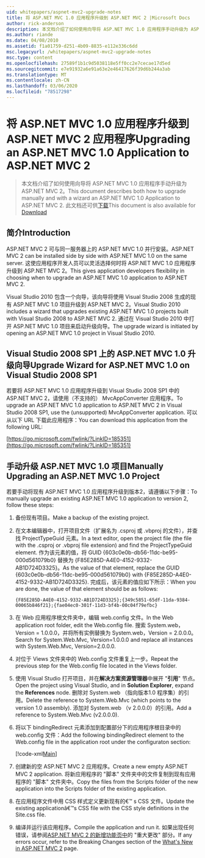 ```yaml
---
uid: whitepapers/aspnet-mvc2-upgrade-notes
title: 将 ASP.NET MVC 1.0 应用程序升级到 ASP.NET MVC 2 |Microsoft Docs
author: rick-anderson
description: 本文档介绍了如何使用向导将 ASP.NET MVC 1.0 应用程序手动升级为 ASP.NET MVC 2。 此文档还适用于 d 。
ms.author: riande
ms.date: 04/08/2010
ms.assetid: f1a01759-d251-4b09-8835-e112e336c6dd
msc.legacyurl: /whitepapers/aspnet-mvc2-upgrade-notes
msc.type: content
ms.openlocfilehash: 27589f1b1c9d5038118e5ff0cc2e7cecae17d5ed
ms.sourcegitcommit: e7e91932a6e91a63e2e46417626f39d6b244a3ab
ms.translationtype: MT
ms.contentlocale: zh-CN
ms.lasthandoff: 03/06/2020
ms.locfileid: "78517298"
---
```

# <a name="upgrading-an-aspnet-mvc-10-application-to-aspnet-mvc-2"></a><span data-ttu-id="8eb61-104">将 ASP.NET MVC 1.0 应用程序升级到 ASP.NET MVC 2 应用程序</span><span class="sxs-lookup"><span data-stu-id="8eb61-104">Upgrading an ASP.NET MVC 1.0 Application to ASP.NET MVC 2</span></span>

> <span data-ttu-id="8eb61-105">本文档介绍了如何使用向导将 ASP.NET MVC 1.0 应用程序手动升级为 ASP.NET MVC 2。</span><span class="sxs-lookup"><span data-stu-id="8eb61-105">This document describes both how to upgrade manually and with a wizard an ASP.NET MVC 1.0 Application to ASP.NET MVC 2.</span></span> <span data-ttu-id="8eb61-106">此文档还可供[下载](https://download.microsoft.com/download/F/1/6/F16F9AF9-8EF4-4845-BC97-639791D5699C/MVC2-Upgrade-Notes.pdf)</span><span class="sxs-lookup"><span data-stu-id="8eb61-106">This document is also available for [Download](https://download.microsoft.com/download/F/1/6/F16F9AF9-8EF4-4845-BC97-639791D5699C/MVC2-Upgrade-Notes.pdf)</span></span>

## <a name="introduction"></a><span data-ttu-id="8eb61-107">简介</span><span class="sxs-lookup"><span data-stu-id="8eb61-107">Introduction</span></span>

<span data-ttu-id="8eb61-108">ASP.NET MVC 2 可与同一服务器上的 ASP.NET MVC 1.0 并行安装。</span><span class="sxs-lookup"><span data-stu-id="8eb61-108">ASP.NET MVC 2 can be installed side by side with ASP.NET MVC 1.0 on the same server.</span></span> <span data-ttu-id="8eb61-109">这使应用程序开发人员可以灵活选择何时将 ASP.NET MVC 1.0 应用程序升级到 ASP.NET MVC 2。</span><span class="sxs-lookup"><span data-stu-id="8eb61-109">This gives application developers flexibility in choosing when to upgrade an ASP.NET MVC 1.0 application to ASP.NET MVC 2.</span></span>

<span data-ttu-id="8eb61-110">Visual Studio 2010 包含一个向导，该向导将使用 Visual Studio 2008 生成的现有 ASP.NET MVC 1.0 项目升级到 ASP.NET MVC 2。</span><span class="sxs-lookup"><span data-stu-id="8eb61-110">Visual Studio 2010 includes a wizard that upgrades existing ASP.NET MVC 1.0 projects built with Visual Studio 2008 to ASP.NET MVC 2.</span></span> <span data-ttu-id="8eb61-111">通过在 Visual Studio 2010 中打开 ASP.NET MVC 1.0 项目来启动升级向导。</span><span class="sxs-lookup"><span data-stu-id="8eb61-111">The upgrade wizard is initiated by opening an ASP.NET MVC 1.0 project in Visual Studio 2010.</span></span>

## <a name="upgrade-wizard-for-aspnet-mvc-10-on-visual-studio-2008-sp1"></a><span data-ttu-id="8eb61-112">Visual Studio 2008 SP1 上的 ASP.NET MVC 1.0 升级向导</span><span class="sxs-lookup"><span data-stu-id="8eb61-112">Upgrade Wizard for ASP.NET MVC 1.0 on Visual Studio 2008 SP1</span></span>

<span data-ttu-id="8eb61-113">若要将 ASP.NET MVC 1.0 应用程序升级到 Visual Studio 2008 SP1 中的 ASP.NET MVC 2，请使用（不支持的） MvcAppConverter 应用程序。</span><span class="sxs-lookup"><span data-stu-id="8eb61-113">To upgrade an ASP.NET MVC 1.0 application to ASP.NET MVC 2 in Visual Studio 2008 SP1, use the (unsupported) MvcAppConverter application.</span></span> <span data-ttu-id="8eb61-114">可以从以下 URL 下载此应用程序：</span><span class="sxs-lookup"><span data-stu-id="8eb61-114">You can download this application from the following URL:</span></span>

[https://go.microsoft.com/fwlink/?LinkID=185351](https://go.microsoft.com/fwlink/?LinkID=185351)

## <a name="manually-upgrading-an-aspnet-mvc-10-project"></a><span data-ttu-id="8eb61-115">手动升级 ASP.NET MVC 1.0 项目</span><span class="sxs-lookup"><span data-stu-id="8eb61-115">Manually Upgrading an ASP.NET MVC 1.0 Project</span></span>

<span data-ttu-id="8eb61-116">若要手动将现有 ASP.NET MVC 1.0 应用程序升级到版本2，请遵循以下步骤：</span><span class="sxs-lookup"><span data-stu-id="8eb61-116">To manually upgrade an existing ASP.NET MVC 1.0 application to version 2, follow these steps:</span></span>

1. <span data-ttu-id="8eb61-117">备份现有项目。</span><span class="sxs-lookup"><span data-stu-id="8eb61-117">Make a backup of the existing project.</span></span>
2. <span data-ttu-id="8eb61-118">在文本编辑器中，打开项目文件（扩展名为 .csproj 或 .vbproj 的文件），并查找 ProjectTypeGuid 元素。</span><span class="sxs-lookup"><span data-stu-id="8eb61-118">In a text editor, open the project file (the file with the .csproj or .vbproj file extension) and find the ProjectTypeGuid element.</span></span> <span data-ttu-id="8eb61-119">作为该元素的值，将 GUID {603c0e0b-db56-11dc-be95-000d561079b0} 替换为 {F85E285D-A4E0-4152-9332-AB1D724D3325}。</span><span class="sxs-lookup"><span data-stu-id="8eb61-119">As the value of that element, replace the GUID {603c0e0b-db56-11dc-be95-000d561079b0} with {F85E285D-A4E0-4152-9332-AB1D724D3325}.</span></span> <span data-ttu-id="8eb61-120">完成后，该元素的值应如下所示：</span><span class="sxs-lookup"><span data-stu-id="8eb61-120">When you are done, the value of that element should be as follows:</span></span> 

    `{F85E285D-A4E0-4152-9332-AB1D724D3325};{349c5851-65df-11da-9384-00065b846f21};{fae04ec0-301f-11d3-bf4b-00c04f79efbc}`
3. <span data-ttu-id="8eb61-121">在 Web 应用程序根文件夹中，编辑 web.config 文件。</span><span class="sxs-lookup"><span data-stu-id="8eb61-121">In the Web application root folder, edit the Web.config file.</span></span> <span data-ttu-id="8eb61-122">搜索 System.web，Version = 1.0.0.0，并将所有实例替换为 System.web，Version = 2.0.0.0。</span><span class="sxs-lookup"><span data-stu-id="8eb61-122">Search for System.Web.Mvc, Version=1.0.0.0 and replace all instances with System.Web.Mvc, Version=2.0.0.0.</span></span>
4. <span data-ttu-id="8eb61-123">对位于 Views 文件夹中的 Web.config 文件重复上一步。</span><span class="sxs-lookup"><span data-stu-id="8eb61-123">Repeat the previous step for the Web.config file located in the Views folder.</span></span>
5. <span data-ttu-id="8eb61-124">使用 Visual Studio 打开项目，并在**解决方案资源管理器**中展开 "**引用**" 节点。</span><span class="sxs-lookup"><span data-stu-id="8eb61-124">Open the project using Visual Studio, and in **Solution Explorer**, expand the **References** node.</span></span> <span data-ttu-id="8eb61-125">删除对 System.web （指向版本1.0 程序集）的引用。</span><span class="sxs-lookup"><span data-stu-id="8eb61-125">Delete the reference to System.Web.Mvc (which points to the version 1.0 assembly).</span></span> <span data-ttu-id="8eb61-126">添加对 System.web （v 2.0.0.0）的引用。</span><span class="sxs-lookup"><span data-stu-id="8eb61-126">Add a reference to System.Web.Mvc (v2.0.0.0).</span></span>
6. <span data-ttu-id="8eb61-127">将以下 bindingRedirect 元素添加到配置部分下的应用程序根目录中的 web.config 文件：</span><span class="sxs-lookup"><span data-stu-id="8eb61-127">Add the following bindingRedirect element to the Web.config file in the application root under the configuraton section:</span></span>   

    [!code-xml[Main](aspnet-mvc2-upgrade-notes/samples/sample1.xml)]
7. <span data-ttu-id="8eb61-128">创建新的空 ASP.NET MVC 2 应用程序。</span><span class="sxs-lookup"><span data-stu-id="8eb61-128">Create a new empty ASP.NET MVC 2 application.</span></span> <span data-ttu-id="8eb61-129">将新应用程序的 "脚本" 文件夹中的文件复制到现有应用程序的 "脚本" 文件夹中。</span><span class="sxs-lookup"><span data-stu-id="8eb61-129">Copy the files from the Scripts folder of the new application into the Scripts folder of the existing application.</span></span>
8. <span data-ttu-id="8eb61-130">在应用程序文件中用 CSS 样式定义更新现有的€™ s CSS 文件。</span><span class="sxs-lookup"><span data-stu-id="8eb61-130">Update the existing applicationâ€™s CSS file with the CSS style definitions in the Site.css file.</span></span>
9. <span data-ttu-id="8eb61-131">编译并运行该应用程序。</span><span class="sxs-lookup"><span data-stu-id="8eb61-131">Compile the application and run it.</span></span> <span data-ttu-id="8eb61-132">如果出现任何错误，请参阅[ASP.NET MVC 2 的新增功能页中](https://go.microsoft.com/fwlink/?LinkID=185038)的 "重大更改" 部分。</span><span class="sxs-lookup"><span data-stu-id="8eb61-132">If any errors occur, refer to the Breaking Changes section of the [What's New in ASP.NET MVC 2](https://go.microsoft.com/fwlink/?LinkID=185038) page.</span></span>
